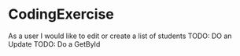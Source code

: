 # CodingExercise
As a user I would like to edit or create a list of students
TODO: DO an Update
TODO: Do a GetById

